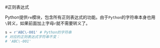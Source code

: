 #正则表达式


Python提供`re`模块，包含所有正则表达式的功能。由于`Python`的字符串本身也用`\`转义，如果前面加上字母`r`就不需要转义了。
```py
s = r'ABC\-001' # Python的字符串
# 对应的正则表达式字符串不变：
# 'ABC\-001'
```
